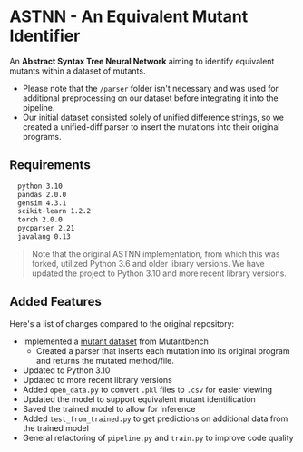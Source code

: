 # ASTNN - An Equivalent Mutant Identifier
An **Abstract Syntax Tree Neural Network** aiming to identify equivalent mutants within a dataset of mutants. 
- Please note that the `/parser` folder isn't necessary and was used for additional preprocessing on our dataset before integrating it into the pipeline.
- Our initial dataset consisted solely of unified difference strings, so we created a unified-diff parser to insert the mutations into their original programs.
	
## Requirements
```bash
  python 3.10
  pandas 2.0.0
  gensim 4.3.1
  scikit-learn 1.2.2
  torch 2.0.0
  pycparser 2.21
  javalang 0.13
```
> Note that the original ASTNN implementation, from which this was forked, utilized Python 3.6 and older library versions. We have updated the project to Python 3.10 and more recent library versions.

## Added Features
Here's a list of changes compared to the original repository:

- Implemented a [mutant dataset](https://b2share.eudat.eu/records/fd8e674385214fe9a327941525c31f53) from Mutantbench
  - Created a parser that inserts each mutation into its original program and returns the mutated method/file.
- Updated to Python 3.10
- Updated to more recent library versions
- Added `open_data.py` to convert `.pkl` files to `.csv` for easier viewing
- Updated the model to support equivalent mutant identification
- Saved the trained model to allow for inference
- Added `test_from_trained.py` to get predictions on additional data from the trained model
- General refactoring of `pipeline.py` and `train.py` to improve code quality